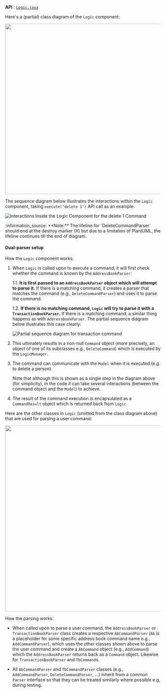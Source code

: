 **API** : [`Logic.java`](https://github.com/AY2425S1-CS2103-F13-1/tp/blob/master/src/main/java/spleetwaise/commons/logic/Logic.java)

Here's a (partial) class diagram of the `Logic` component:

<img src="images/LogicClassDiagram.png" width="550"/>

The sequence diagram below illustrates the interactions within the `Logic` component, taking `execute("delete 1")` API call as an example.

![Interactions Inside the Logic Component for the `delete 1` Command](images/DeleteSequenceDiagram.png)

<div markdown="span" class="alert alert-info">:information_source: **Note:** The lifeline for `DeleteCommandParser` should end at the destroy marker (X) but due to a limitation of PlantUML, the lifeline continues till the end of diagram.
</div>

#### Dual-parser setup
How the `Logic` component works:

1. When `Logic` is called upon to execute a command, it will first check whether the command is known by the `AddressBookParser`:

   1.1. **It is first passed to an `AddressBookParser` object which will attempt to parse it.** If there is a matching command, it creates a parser that matches the command (e.g., `DeleteCommandParser`) and uses it to parse the command.

   1.2. **If there is no matching command, `Logic` will try to parse it with a  `TransactionBookParser`.** If  there is a matching command, a similar thing happens as with `AddressBookParser`. The partial sequence diagram below illustrates this case clearly:

   ![Partial sequence diagram for transaction command](images/LogicSequenceDiagram.png)

2. This ultimately results in a non-null `Command` object (more precisely, an object of one of its subclasses e.g., `DeleteCommand`) which is executed by the `LogicManager`.

3. The command can communicate with the `Model` when it is executed (e.g. to delete a person).<br>

   Note that although this is shown as a single step in the diagram above (for simplicity), in the code it can take several interactions (between the command object and the `Model`) to achieve.

4. The result of the command execution is encapsulated as a `CommandResult` object which is returned back from `Logic`.

Here are the other classes in `Logic` (omitted from the class diagram above) that are used for parsing a user command:

<img src="images/ParserClasses.png" width="600"/>

How the parsing works:

- When called upon to parse a user command, the `AddressBookParser` or `TransactionBookParser` class creates a respective `AbCommandParser` (`Ab` is a placeholder for some specific address book command name e.g., `AddCommandParser`), which uses the other classes shown above to parse the user command and create a `AbCommand` object (e.g., `AddCommand`) which the `AddressBookParser` returns back as a `Command` object. Likewise for `TransactionBookParser` and `TbCommand`s.

- All `AbCommandParser` and `TbCommandParser` classes (e.g., `AddCommandParser`, `DeleteCommandParser`, ...) inherit from a common `Parser` interface so that they can be treated similarly where possible e.g, during testing.
